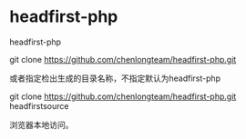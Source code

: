 # headfirst-php
headfirst-php

git clone https://github.com/chenlongteam/headfirst-php.git

或者指定检出生成的目录名称，不指定默认为headfirst-php

git clone https://github.com/chenlongteam/headfirst-php.git headfirstsource

浏览器本地访问。
